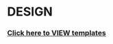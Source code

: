 # DESIGN

### [Click here to VIEW templates](http://htmlpreview.github.io/?https://github.com/DevStudents/EPeople-Web/tree/master/design/index.html)
